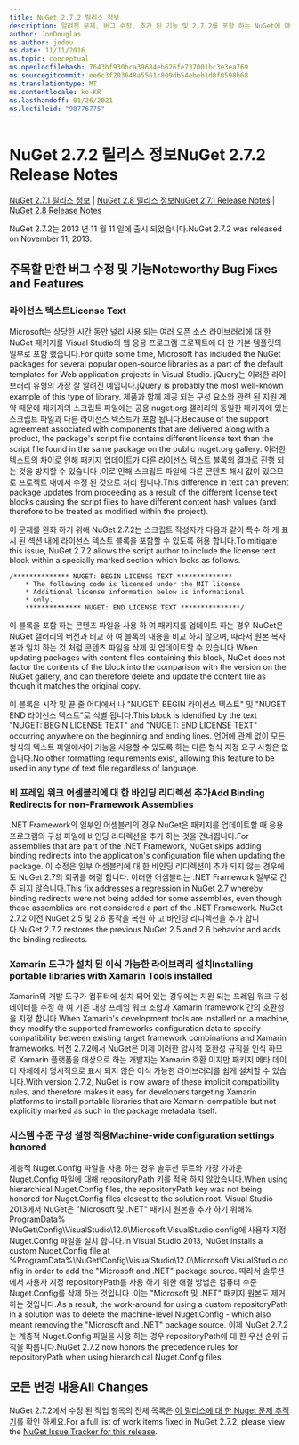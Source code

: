 ```yaml
---
title: NuGet 2.7.2 릴리스 정보
description: 알려진 문제, 버그 수정, 추가 된 기능 및 2.7.2를 포함 하는 NuGet에 대 한 릴리스 정보입니다.
author: JonDouglas
ms.author: jodou
ms.date: 11/11/2016
ms.topic: conceptual
ms.openlocfilehash: 7643bf930bca39684eb626fe737001bc3e3ea769
ms.sourcegitcommit: ee6c3f203648a5561c809db54ebeb1d0f0598b68
ms.translationtype: MT
ms.contentlocale: ko-KR
ms.lasthandoff: 01/26/2021
ms.locfileid: "98776775"
---
```

# <a name="nuget-272-release-notes"></a><span data-ttu-id="1c6c4-103">NuGet 2.7.2 릴리스 정보</span><span class="sxs-lookup"><span data-stu-id="1c6c4-103">NuGet 2.7.2 Release Notes</span></span>

<span data-ttu-id="1c6c4-104">[NuGet 2.7.1 릴리스 정보](../release-notes/nuget-2.7.1.md)  |  [NuGet 2.8 릴리스 정보](../release-notes/nuget-2.8.md)</span><span class="sxs-lookup"><span data-stu-id="1c6c4-104">[NuGet 2.7.1 Release Notes](../release-notes/nuget-2.7.1.md) | [NuGet 2.8 Release Notes](../release-notes/nuget-2.8.md)</span></span>

<span data-ttu-id="1c6c4-105">NuGet 2.7.2는 2013 년 11 월 11 일에 출시 되었습니다.</span><span class="sxs-lookup"><span data-stu-id="1c6c4-105">NuGet 2.7.2 was released on November 11, 2013.</span></span>

## <a name="noteworthy-bug-fixes-and-features"></a><span data-ttu-id="1c6c4-106">주목할 만한 버그 수정 및 기능</span><span class="sxs-lookup"><span data-stu-id="1c6c4-106">Noteworthy Bug Fixes and Features</span></span>

### <a name="license-text"></a><span data-ttu-id="1c6c4-107">라이선스 텍스트</span><span class="sxs-lookup"><span data-stu-id="1c6c4-107">License Text</span></span>
<span data-ttu-id="1c6c4-108">Microsoft는 상당한 시간 동안 널리 사용 되는 여러 오픈 소스 라이브러리에 대 한 NuGet 패키지를 Visual Studio의 웹 응용 프로그램 프로젝트에 대 한 기본 템플릿의 일부로 포함 했습니다.</span><span class="sxs-lookup"><span data-stu-id="1c6c4-108">For quite some time, Microsoft has included the NuGet packages for several popular open-source libraries as a part of the default templates for Web application projects in Visual Studio.</span></span> <span data-ttu-id="1c6c4-109">jQuery는 이러한 라이브러리 유형의 가장 잘 알려진 예입니다.</span><span class="sxs-lookup"><span data-stu-id="1c6c4-109">jQuery is probably the most well-known example of this type of library.</span></span> <span data-ttu-id="1c6c4-110">제품과 함께 제공 되는 구성 요소와 관련 된 지원 계약 때문에 패키지의 스크립트 파일에는 공용 nuget.org 갤러리의 동일한 패키지에 있는 스크립트 파일과 다른 라이선스 텍스트가 포함 됩니다.</span><span class="sxs-lookup"><span data-stu-id="1c6c4-110">Because of the support agreement associated with components that are delivered along with a product, the package's script file contains different license text than the script file found in the same package on the public nuget.org gallery.</span></span> <span data-ttu-id="1c6c4-111">이러한 텍스트의 차이로 인해 패키지 업데이트가 다른 라이선스 텍스트 블록의 결과로 진행 되는 것을 방지할 수 있습니다 .이로 인해 스크립트 파일에 다른 콘텐츠 해시 값이 있으므로 프로젝트 내에서 수정 된 것으로 처리 됩니다.</span><span class="sxs-lookup"><span data-stu-id="1c6c4-111">This difference in text can prevent package updates from proceeding as a result of the different license text blocks causing the script files to have different content hash values (and therefore to be treated as modified within the project).</span></span>

<span data-ttu-id="1c6c4-112">이 문제를 완화 하기 위해 NuGet 2.7.2는 스크립트 작성자가 다음과 같이 특수 하 게 표시 된 섹션 내에 라이선스 텍스트 블록을 포함할 수 있도록 허용 합니다.</span><span class="sxs-lookup"><span data-stu-id="1c6c4-112">To mitigate this issue, NuGet 2.7.2 allows the script author to include the license text block within a specially marked section which looks as follows.</span></span>

```
/************** NUGET: BEGIN LICENSE TEXT **************
    * The following code is licensed under the MIT license
    * Additional license information below is informational
    * only.
    ************** NUGET: END LICENSE TEXT ***************/
```

<span data-ttu-id="1c6c4-113">이 블록을 포함 하는 콘텐츠 파일을 사용 하 여 패키지를 업데이트 하는 경우 NuGet은 NuGet 갤러리의 버전과 비교 하 여 블록의 내용을 비교 하지 않으며, 따라서 원본 복사본과 일치 하는 것 처럼 콘텐츠 파일을 삭제 및 업데이트할 수 있습니다.</span><span class="sxs-lookup"><span data-stu-id="1c6c4-113">When updating packages with content files containing this block, NuGet does not factor the contents of the block into the comparison with the version on the NuGet gallery, and can therefore delete and update the content file as though it matches the original copy.</span></span>

<span data-ttu-id="1c6c4-114">이 블록은 시작 및 끝 줄 어디에서 나 "NUGET: BEGIN 라이선스 텍스트" 및 "NUGET: END 라이선스 텍스트"로 식별 됩니다.</span><span class="sxs-lookup"><span data-stu-id="1c6c4-114">This block is identified by the text "NUGET: BEGIN LICENSE TEXT" and "NUGET: END LICENSE TEXT" occurring anywhere on the beginning and ending lines.</span></span>  <span data-ttu-id="1c6c4-115">언어에 관계 없이 모든 형식의 텍스트 파일에서이 기능을 사용할 수 있도록 하는 다른 형식 지정 요구 사항은 없습니다.</span><span class="sxs-lookup"><span data-stu-id="1c6c4-115">No other formatting requirements exist, allowing this feature to be used in any type of text file regardless of language.</span></span>

### <a name="add-binding-redirects-for-non-framework-assemblies"></a><span data-ttu-id="1c6c4-116">비 프레임 워크 어셈블리에 대 한 바인딩 리디렉션 추가</span><span class="sxs-lookup"><span data-stu-id="1c6c4-116">Add Binding Redirects for non-Framework Assemblies</span></span>
<span data-ttu-id="1c6c4-117">.NET Framework의 일부인 어셈블리의 경우 NuGet은 패키지를 업데이트할 때 응용 프로그램의 구성 파일에 바인딩 리디렉션을 추가 하는 것을 건너뜁니다.</span><span class="sxs-lookup"><span data-stu-id="1c6c4-117">For assemblies that are part of the .NET Framework, NuGet skips adding binding redirects into the application's configuration file when updating the package.</span></span> <span data-ttu-id="1c6c4-118">이 수정은 일부 어셈블리에 대 한 바인딩 리디렉션이 추가 되지 않는 경우에도 NuGet 2.7의 회귀를 해결 합니다. 이러한 어셈블리는 .NET Framework 일부로 간주 되지 않습니다.</span><span class="sxs-lookup"><span data-stu-id="1c6c4-118">This fix addresses a regression in NuGet 2.7 whereby binding redirects were not being added for some assemblies, even though those assemblies are not considered a part of the .NET Framework.</span></span> <span data-ttu-id="1c6c4-119">NuGet 2.7.2 이전 NuGet 2.5 및 2.6 동작을 복원 하 고 바인딩 리디렉션을 추가 합니다.</span><span class="sxs-lookup"><span data-stu-id="1c6c4-119">NuGet 2.7.2 restores the previous NuGet 2.5 and 2.6 behavior and adds the binding redirects.</span></span>

### <a name="installing-portable-libraries-with-xamarin-tools-installed"></a><span data-ttu-id="1c6c4-120">Xamarin 도구가 설치 된 이식 가능한 라이브러리 설치</span><span class="sxs-lookup"><span data-stu-id="1c6c4-120">Installing portable libraries with Xamarin Tools installed</span></span>
<span data-ttu-id="1c6c4-121">Xamarin의 개발 도구가 컴퓨터에 설치 되어 있는 경우에는 지원 되는 프레임 워크 구성 데이터를 수정 하 여 기존 대상 프레임 워크 조합과 Xamarin framework 간의 호환성을 지정 합니다.</span><span class="sxs-lookup"><span data-stu-id="1c6c4-121">When Xamarin's development tools are installed on a machine, they modify the supported frameworks configuration data to specify compatibility between existing target framework combinations and Xamarin frameworks.</span></span> <span data-ttu-id="1c6c4-122">버전 2.7.2에서 NuGet은 이제 이러한 암시적 호환성 규칙을 인식 하므로 Xamarin 플랫폼을 대상으로 하는 개발자는 Xamarin 호환 이지만 패키지 메타 데이터 자체에서 명시적으로 표시 되지 않은 이식 가능한 라이브러리를 쉽게 설치할 수 있습니다.</span><span class="sxs-lookup"><span data-stu-id="1c6c4-122">With version 2.7.2, NuGet is now aware of these implicit compatibility rules, and therefore makes it easy for developers targeting Xamarin platforms to install portable libraries that are Xamarin-compatible but not explicitly marked as such in the package metadata itself.</span></span>

### <a name="machine-wide-configuration-settings-honored"></a><span data-ttu-id="1c6c4-123">시스템 수준 구성 설정 적용</span><span class="sxs-lookup"><span data-stu-id="1c6c4-123">Machine-wide configuration settings honored</span></span>
<span data-ttu-id="1c6c4-124">계층적 Nuget.Config 파일을 사용 하는 경우 솔루션 루트와 가장 가까운 Nuget.Config 파일에 대해 repositoryPath 키를 적용 하지 않았습니다.</span><span class="sxs-lookup"><span data-stu-id="1c6c4-124">When using hierarchical Nuget.Config files, the repositoryPath key was not being honored for Nuget.Config files closest to the solution root.</span></span> <span data-ttu-id="1c6c4-125">Visual Studio 2013에서 NuGet은 "Microsoft 및 .NET" 패키지 원본을 추가 하기 위해% ProgramData% \NuGet\Config\VisualStudio\12.0\Microsoft.VisualStudio.config에 사용자 지정 Nuget.Config 파일을 설치 합니다.</span><span class="sxs-lookup"><span data-stu-id="1c6c4-125">In Visual Studio 2013, NuGet installs a custom Nuget.Config file at %ProgramData%\NuGet\Config\VisualStudio\12.0\Microsoft.VisualStudio.config in order to add the "Microsoft and .NET" package source.</span></span> <span data-ttu-id="1c6c4-126">따라서 솔루션에서 사용자 지정 repositoryPath를 사용 하기 위한 해결 방법은 컴퓨터 수준 Nuget.Config를 삭제 하는 것입니다 .이는 "Microsoft 및 .NET" 패키지 원본도 제거 하는 것입니다.</span><span class="sxs-lookup"><span data-stu-id="1c6c4-126">As a result, the work-around for using a custom repositoryPath in a solution was to delete the machine-level Nuget.Config - which also meant removing the "Microsoft and .NET" package source.</span></span> <span data-ttu-id="1c6c4-127">이제 NuGet 2.7.2는 계층적 Nuget.Config 파일을 사용 하는 경우 repositoryPath에 대 한 우선 순위 규칙을 따릅니다.</span><span class="sxs-lookup"><span data-stu-id="1c6c4-127">NuGet 2.7.2 now honors the precedence rules for repositoryPath when using hierarchical Nuget.Config files.</span></span>

## <a name="all-changes"></a><span data-ttu-id="1c6c4-128">모든 변경 내용</span><span class="sxs-lookup"><span data-stu-id="1c6c4-128">All Changes</span></span>
<span data-ttu-id="1c6c4-129">NuGet 2.7.2에서 수정 된 작업 항목의 전체 목록은 [이 릴리스에 대 한 Nuget 문제 추적기](https://nuget.codeplex.com/workitem/list/advanced?keyword=&status=All&type=All&priority=All&release=NuGet%202.7.2&assignedTo=All&component=All&sortField=LastUpdatedDate&sortDirection=Descending&page=0&reasonClosed=Fixed)를 확인 하세요.</span><span class="sxs-lookup"><span data-stu-id="1c6c4-129">For a full list of work items fixed in NuGet 2.7.2, please view the [NuGet Issue Tracker for this release](https://nuget.codeplex.com/workitem/list/advanced?keyword=&status=All&type=All&priority=All&release=NuGet%202.7.2&assignedTo=All&component=All&sortField=LastUpdatedDate&sortDirection=Descending&page=0&reasonClosed=Fixed).</span></span>
